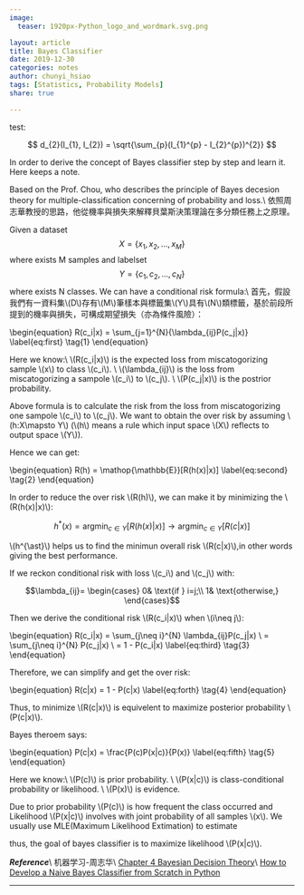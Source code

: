 ```yaml
---
image:
  teaser: 1920px-Python_logo_and_wordmark.svg.png

layout: article
title: Bayes Classifier
date: 2019-12-30
categories: notes
author: chunyi_hsiao
tags: [Statistics, Probability Models]
share: true

---
```

test:

$$ d_{2}(I_{1}, I_{2}) = \sqrt{\sum_{p}(I_{1}^{p} - I_{2}^{p})^{2}} $$



In order to derive the concept of Bayes classifier step by step and learn it. Here keeps a note.

Based on the Prof. Chou, who describes the principle of Bayes decesion theory for multiple-classification concerning of probability and loss.\\
依照周志華教授的思路，他從機率與損失來解釋貝葉斯決策理論在多分類任務上之原理。

Given a dataset $$X=\{x_1, x_2, ..., x_M\}$$ where exists M samples and labelset $$Y=\{c_1, c_2, ..., c_N\}$$ where exists N classes. We can have a conditional risk formula:\\
首先，假設我們有一資料集\\(D\\)存有\\(M\\)筆樣本與標籤集\\(Y\\)具有\\(N\\)類標籤，基於前段所提到的機率與損失，可構成期望損失（亦為條件風險）：


\begin{equation}
R(c_i|x) = \sum_{j=1}^{N}{\lambda_{ij}P(c_j|x)}
\label{eq:first}
\tag{1}
\end{equation}


Here we know:\\
\\(R(c_i\|x)\\) is the expected loss from miscatogorizing sample \\(x\\) to class \\(c_i\\). \\
\\(\lambda_{ij}\\) is the loss from miscatogorizing a sampole \\(c_i\\) to \\(c_j\\). \\
\\(P(c_j|x)\\) is the postrior probability.

Above formula is to calculate the risk from the loss from miscatogorizing one sampole \\(c_i\\) to \\(c_j\\). We want to obtain the over risk by assuming \\(h:X\mapsto Y\\) (\\(h\\) means a rule which input space \\(X\\) reflects to output space \\(Y\\)).

Hence we can get:


\begin{equation}
R(h) = \mathop{\mathbb{E}}[R(h(x)|x)]
\label{eq:second}
\tag{2}
\end{equation}


In order to reduce the over risk \\(R(h)\\), we can make it by minimizing the \\(R(h(x)\|x)\\):

$$ h^{\ast}(x) = \mathop{\arg\min}_{c \in Y}[R(h(x)|x)] \longrightarrow \mathop{\arg\min}_{c \in Y}[R(c|x)] $$

\\(h^{\ast}\\) helps us to find the minimun overall risk \\(R(c\|x)\\),in other words giving the best performance.

If we reckon conditional risk with loss \\(c_i\\) and \\(c_j\\) with:

$$\lambda_{ij}=
\begin{cases}
0& \text{if } i=j;\\
1& \text{otherwise,}
\end{cases}$$

Then we derive the conditional risk \\(R(c_i\|x)\\) when \\(i\neq j\\):

\begin{equation}
R(c_i\|x) = \sum_{j\neq i}^{N} \lambda_{ij}P(c_j\|x) \\
= \sum_{j\neq i}^{N} P(c_j\|x) \\ 
= 1 - P(c_i\|x)
\label{eq:third}
\tag{3}
\end{equation}
	
Therefore, we can simplify and get the over risk:

\begin{equation}
R(c\|x) = 1 - P(c\|x)
\label{eq:forth}
\tag{4}
\end{equation}

Thus, to minimize \\(R(c\|x)\\) is equivelent to maximize posterior probability \\(P(c\|x)\\).

Bayes theroem says:

\begin{equation}
P(c\|x) = \frac{P(c)P(x\|c)}{P(x)}
\label{eq:fifth}
\tag{5}
\end{equation}


Here we know:\\
\\(P(c)\\) is prior probability. \\
\\(P(x\|c)\\) is class-conditional probability or likelihood. \\
\\(P(x)\\) is evidence.

Due to prior probability \\(P(c)\\) is how frequent the class occurred and Likelihood \\(P(x\|c)\\) involves with joint probability of all samples \\(x\\). We usually use MLE(Maximum Likelihood Extimation) to estimate 

 thus, the goal of bayes classifier is to maximize likelihood \\(P(x\|c)\\).

***Reference***\\
机器学习-周志华\\
[Chapter 4 Bayesian Decision Theory](https://www.byclb.com/TR/Tutorials/neural_networks/ch4_1.htm)\\
[How to Develop a Naive Bayes Classifier from Scratch in Python](https://machinelearningmastery.com/classification-as-conditional-probability-and-the-naive-bayes-algorithm/)

 
<!-- $$x=\frac{-b\pm\sqrt{b^2-4ac}}{2a}$$ -->


<!-- \\(x=\frac{-b\pm\sqrt{b^2-4ac}}{2a}\\) -->

---
